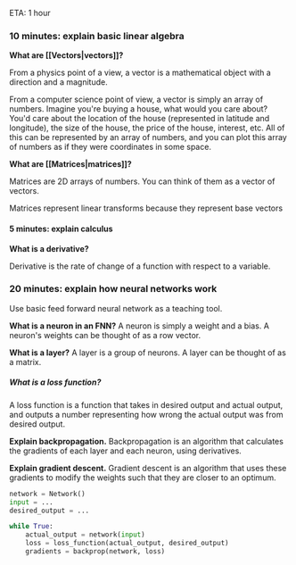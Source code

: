 ETA: 1 hour

### 10 minutes: explain basic linear algebra
**What are [[Vectors|vectors]]?**

From a physics point of a view, a vector is a mathematical object with a direction and a magnitude.

From a computer science point of view, a vector is simply an array of numbers. Imagine you're buying a house, what would you care about? You'd care about the location of the house (represented in latitude and longitude), the size of the house, the price of the house, interest, etc. All of this can be represented by an array of numbers, and you can plot this array of numbers as if they were coordinates in some space.

**What are [[Matrices|matrices]]?**

Matrices are 2D arrays of numbers. You can think of them as a vector of vectors.

Matrices represent linear transforms because they represent base vectors

#### 5 minutes: explain calculus
**What is a derivative?**

Derivative is the rate of change of a function with respect to a variable.

### 20 minutes: explain how neural networks work
Use basic feed forward neural network as a teaching tool.

**What is a neuron in an FNN?**
A neuron is simply a weight and a bias.
A neuron's weights can be thought of as a row vector.

**What is a layer?**
A layer is a group of neurons.
A layer can be thought of as a matrix.

##### What is a loss function?
A loss function is a function that takes in desired output and actual output, and outputs a number representing how wrong the actual output was from desired output.

**Explain backpropagation.**
Backpropagation is an algorithm that calculates the gradients of each layer and each neuron, using derivatives.

**Explain gradient descent.**
Gradient descent is an algorithm that uses these gradients to modify the weights such that they are closer to an optimum.

```py
network = Network()
input = ...
desired_output = ...

while True:
	actual_output = network(input)
	loss = loss_function(actual_output, desired_output)
	gradients = backprop(network, loss)
```